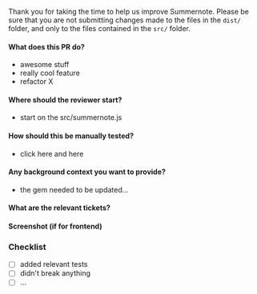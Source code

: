Thank you for taking the time to help us improve Summernote.
Please be sure that you are not submitting changes made to the files in the `dist/` folder, and only to the files contained in the `src/` folder.

#### What does this PR do?

- awesome stuff
- really cool feature
- refactor X

#### Where should the reviewer start?

- start on the src/summernote.js

#### How should this be manually tested?

- click here and here

#### Any background context you want to provide?

- the gem needed to be updated...

#### What are the relevant tickets?


#### Screenshot (if for frontend)


### Checklist
- [ ] added relevant tests
- [ ] didn't break anything
- [ ] ...
